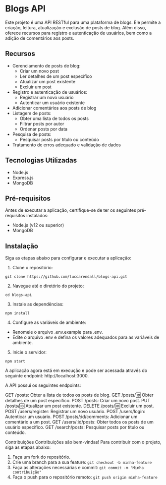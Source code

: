 # Blogs API

Este projeto é uma API RESTful para uma plataforma de blogs. Ele permite a criação, leitura, atualização e exclusão de posts de blog. Além disso, oferece recursos para registro e autenticação de usuários, bem como a adição de comentários aos posts.

## Recursos

- Gerenciamento de posts de blog:
  - Criar um novo post
  - Ler detalhes de um post específico
  - Atualizar um post existente
  - Excluir um post
- Registro e autenticação de usuários:
  - Registrar um novo usuário
  - Autenticar um usuário existente
- Adicionar comentários aos posts de blog
- Listagem de posts:
  - Obter uma lista de todos os posts
  - Filtrar posts por autor
  - Ordenar posts por data
- Pesquisa de posts:
  - Pesquisar posts por título ou conteúdo
- Tratamento de erros adequado e validação de dados

## Tecnologias Utilizadas

- Node.js
- Express.js
- MongoDB

## Pré-requisitos

Antes de executar a aplicação, certifique-se de ter os seguintes pré-requisitos instalados:

- Node.js (v12 ou superior)
- MongoDB

## Instalação

Siga as etapas abaixo para configurar e executar a aplicação:

1. Clone o repositório:

```
git clone https://github.com/luccarendall/blogs-api.git
```
2. Navegue até o diretório do projeto:
```
cd blogs-api
```

3. Instale as dependências:
```
npm install
```

4. Configure as variáveis de ambiente:

- Renomeie o arquivo .env.example para .env.  
- Edite o arquivo .env e defina os valores adequados para as variáveis de ambiente.

5. Inicie o servidor:
```
npm start
```
A aplicação agora está em execução e pode ser acessada através do seguinte endpoint: http://localhost:3000.

A API possui os seguintes endpoints:

GET /posts: Obter a lista de todos os posts de blog.
GET /posts/:id: Obter detalhes de um post específico.
POST /posts: Criar um novo post.
PUT /posts/:id: Atualizar um post existente.
DELETE /posts/:id: Excluir um post.
POST /users/register: Registrar um novo usuário.
POST /users/login: Autenticar um usuário.
POST /posts/:id/comments: Adicionar um comentário a um post.
GET /users/:id/posts: Obter todos os posts de um usuário específico.
GET /search/posts: Pesquisar posts por título ou conteúdo.

Contribuições
Contribuições são bem-vindas! Para contribuir com o projeto, siga as etapas abaixo:

1. Faça um fork do repositório.
2. Crie uma branch para a sua feature:
```git checkout -b minha-feature```
3. Faça as alterações necessárias e commit:
```git commit -m "Minha contribuição"```
4. Faça o push para o repositório remoto:
```git push origin minha-feature```
